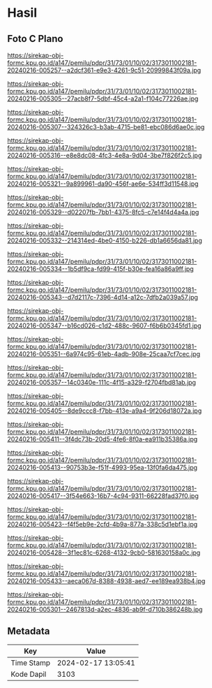 # Hasil

## Foto C Plano

https://sirekap-obj-formc.kpu.go.id/a147/pemilu/pdpr/31/73/01/10/02/3173011002181-20240216-005257--a2dcf361-e9e3-4261-9c51-20999843f09a.jpg

https://sirekap-obj-formc.kpu.go.id/a147/pemilu/pdpr/31/73/01/10/02/3173011002181-20240216-005305--27acb8f7-5dbf-45c4-a2a1-f104c77226ae.jpg

https://sirekap-obj-formc.kpu.go.id/a147/pemilu/pdpr/31/73/01/10/02/3173011002181-20240216-005307--324326c3-b3ab-4715-be81-ebc086d6ae0c.jpg

https://sirekap-obj-formc.kpu.go.id/a147/pemilu/pdpr/31/73/01/10/02/3173011002181-20240216-005316--e8e8dc08-4fc3-4e8a-9d04-3be7f826f2c5.jpg

https://sirekap-obj-formc.kpu.go.id/a147/pemilu/pdpr/31/73/01/10/02/3173011002181-20240216-005321--9a899961-da90-456f-ae6e-534ff3d11548.jpg

https://sirekap-obj-formc.kpu.go.id/a147/pemilu/pdpr/31/73/01/10/02/3173011002181-20240216-005329--d02207fb-7bb1-4375-8fc5-c7e14f4d4a4a.jpg

https://sirekap-obj-formc.kpu.go.id/a147/pemilu/pdpr/31/73/01/10/02/3173011002181-20240216-005332--214314ed-4be0-4150-b226-db1a6656da81.jpg

https://sirekap-obj-formc.kpu.go.id/a147/pemilu/pdpr/31/73/01/10/02/3173011002181-20240216-005334--1b5df9ca-fd99-415f-b30e-fea16a86a9ff.jpg

https://sirekap-obj-formc.kpu.go.id/a147/pemilu/pdpr/31/73/01/10/02/3173011002181-20240216-005343--d7d2117c-7396-4d14-a12c-7dfb2a039a57.jpg

https://sirekap-obj-formc.kpu.go.id/a147/pemilu/pdpr/31/73/01/10/02/3173011002181-20240216-005347--b16cd026-c1d2-488c-9607-f6b6b0345fd1.jpg

https://sirekap-obj-formc.kpu.go.id/a147/pemilu/pdpr/31/73/01/10/02/3173011002181-20240216-005351--6a974c95-61eb-4adb-908e-25caa7cf7cec.jpg

https://sirekap-obj-formc.kpu.go.id/a147/pemilu/pdpr/31/73/01/10/02/3173011002181-20240216-005357--14c0340e-111c-4f15-a329-f2704fbd81ab.jpg

https://sirekap-obj-formc.kpu.go.id/a147/pemilu/pdpr/31/73/01/10/02/3173011002181-20240216-005405--8de9ccc8-f7bb-413e-a9a4-9f206d18072a.jpg

https://sirekap-obj-formc.kpu.go.id/a147/pemilu/pdpr/31/73/01/10/02/3173011002181-20240216-005411--3f4dc73b-20d5-4fe6-8f0a-ea911b35386a.jpg

https://sirekap-obj-formc.kpu.go.id/a147/pemilu/pdpr/31/73/01/10/02/3173011002181-20240216-005413--90753b3e-f51f-4993-95ea-13f0fa6da475.jpg

https://sirekap-obj-formc.kpu.go.id/a147/pemilu/pdpr/31/73/01/10/02/3173011002181-20240216-005417--3f54e663-16b7-4c94-9311-66228fad37f0.jpg

https://sirekap-obj-formc.kpu.go.id/a147/pemilu/pdpr/31/73/01/10/02/3173011002181-20240216-005423--f4f5eb9e-2cfd-4b9a-877a-338c5d1ebf1a.jpg

https://sirekap-obj-formc.kpu.go.id/a147/pemilu/pdpr/31/73/01/10/02/3173011002181-20240216-005428--3f1ec81c-6268-4132-9cb0-581630158a0c.jpg

https://sirekap-obj-formc.kpu.go.id/a147/pemilu/pdpr/31/73/01/10/02/3173011002181-20240216-005433--aeca067d-8388-4938-aed7-ee189ea938b4.jpg

https://sirekap-obj-formc.kpu.go.id/a147/pemilu/pdpr/31/73/01/10/02/3173011002181-20240216-005301--2467813d-a2ec-4836-ab9f-d710b386248b.jpg


## Metadata

| Key        | Value               |
| ---------- | ------------------- |
| Time Stamp | 2024-02-17 13:05:41 |
| Kode Dapil | 3103                |



